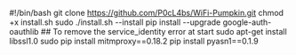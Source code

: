 #!/bin/bash
git clone https://github.com/P0cL4bs/WiFi-Pumpkin.git
chmod +x install.sh
sudo ./install.sh --install
pip install --upgrade google-auth-oauthlib   ## To remove the service_identity error at start
sudo apt-get install libssl1.0
sudo pip install mitmproxy==0.18.2
pip install pyasn1==0.1.9
